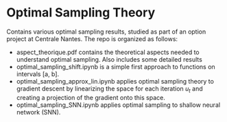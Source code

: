 # Optimal Sampling Theory

Contains various optimal sampling results, studied as part of an option project at Centrale Nantes. The repo is organized as follows: 

- aspect_theorique.pdf contains the theoretical aspects needed to understand optimal sampling. Also includes some detailed results
- optimal_sampling_shift.ipynb is a simple first approach to functions on intervals [a, b].
- optimal_sampling_approx_lin.ipynb applies optimal sampling theory to gradient descent by linearizing the space for each iteration $u_t$ and creating a projection of the gradient onto this space.
- optimal_sampling_SNN.ipynb applies optimal sampling to shallow neural network (SNN). 
